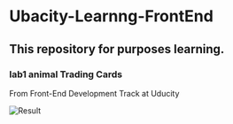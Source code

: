 # Ubacity-Learnng-FrontEnd
## This repository for purposes learning.
### lab1 animal Trading Cards

From Front-End Development Track at Uducity

![Result](https://user-images.githubusercontent.com/47188673/90963644-cbf2ef80-e4b9-11ea-8b34-5ce7a14d94b5.PNG)
